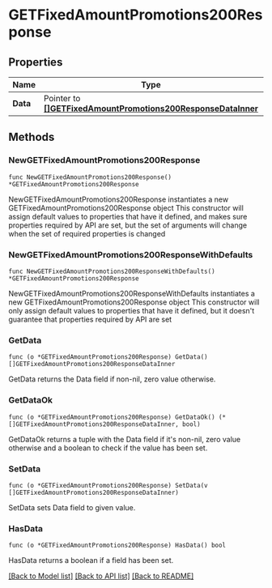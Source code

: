 # GETFixedAmountPromotions200Response

## Properties

Name | Type | Description | Notes
------------ | ------------- | ------------- | -------------
**Data** | Pointer to [**[]GETFixedAmountPromotions200ResponseDataInner**](GETFixedAmountPromotions200ResponseDataInner.md) |  | [optional] 

## Methods

### NewGETFixedAmountPromotions200Response

`func NewGETFixedAmountPromotions200Response() *GETFixedAmountPromotions200Response`

NewGETFixedAmountPromotions200Response instantiates a new GETFixedAmountPromotions200Response object
This constructor will assign default values to properties that have it defined,
and makes sure properties required by API are set, but the set of arguments
will change when the set of required properties is changed

### NewGETFixedAmountPromotions200ResponseWithDefaults

`func NewGETFixedAmountPromotions200ResponseWithDefaults() *GETFixedAmountPromotions200Response`

NewGETFixedAmountPromotions200ResponseWithDefaults instantiates a new GETFixedAmountPromotions200Response object
This constructor will only assign default values to properties that have it defined,
but it doesn't guarantee that properties required by API are set

### GetData

`func (o *GETFixedAmountPromotions200Response) GetData() []GETFixedAmountPromotions200ResponseDataInner`

GetData returns the Data field if non-nil, zero value otherwise.

### GetDataOk

`func (o *GETFixedAmountPromotions200Response) GetDataOk() (*[]GETFixedAmountPromotions200ResponseDataInner, bool)`

GetDataOk returns a tuple with the Data field if it's non-nil, zero value otherwise
and a boolean to check if the value has been set.

### SetData

`func (o *GETFixedAmountPromotions200Response) SetData(v []GETFixedAmountPromotions200ResponseDataInner)`

SetData sets Data field to given value.

### HasData

`func (o *GETFixedAmountPromotions200Response) HasData() bool`

HasData returns a boolean if a field has been set.


[[Back to Model list]](../README.md#documentation-for-models) [[Back to API list]](../README.md#documentation-for-api-endpoints) [[Back to README]](../README.md)


